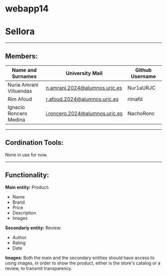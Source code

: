# webapp14
# Sellora
--------------------------------------------------------------------------
## Members:

| Name and Surnames | University Mail | Github Username |
|-----------|-----------|-----------|
| Nuria Amrani Villuendas   | n.amrani.2024@alumnos.urjc.es   | Nur1aURJC   |
| Rim Afoud  |  r.afoud.2024@alumnos.urjc.es | rimafd  |
| Ignacio Roncero Medina   | i.roncero.2024@alumnos.urjc.es   | NachoRonc   |


--------------------------------------------------------------------------
## Cordination Tools:

None in use for now.

--------------------------------------------------------------------------
## Functionality:

**Main entity:** Product: 
- Name
- Brand
- Price
- Description
- Images

**Secondariy entity:** Review:
- Author
- Rating
- Date

**Images:** Both the main and the secondary entities should have access to using images, in order to show the product,
either is the store's catalog or a review, to transmit transparency.
